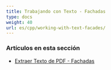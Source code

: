 ```yaml
---
title: Trabajando con Texto - Fachadas
type: docs
weight: 40
url: es/cpp/working-with-text-facades/
---
```


### **Artículos en esta sección**

- [Extraer Texto de PDF - Fachadas](/pdf/cpp/extract-text-from-pdf-facades/)